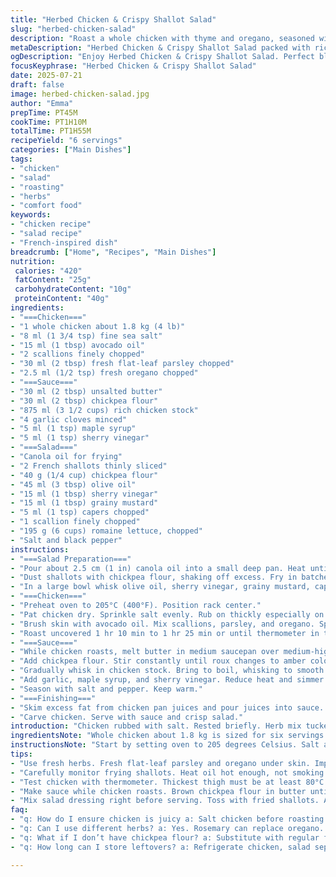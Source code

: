 ```yaml
---
title: "Herbed Chicken & Crispy Shallot Salad"
slug: "herbed-chicken-salad"
description: "Roast a whole chicken with thyme and oregano, seasoned with salt and brushed with avocado oil. Use scallions and fresh herbs under the skin. Sauce thickened with browned flour and rich chicken stock, sweetened with maple syrup and brightened by sherry vinegar. Crispy fried shallots coated in chickpea flour provide crunch in a tangy salad with romaine, capers, grainy mustard, and scallions. Roast chicken juices blend into the sauce. Cook times adjusted slightly. Ingredients swapped for freshness and twist."
metaDescription: "Herbed Chicken & Crispy Shallot Salad packed with rich flavors. Roast chicken with herbs. Tangy salad for a delightful meal."
ogDescription: "Enjoy Herbed Chicken & Crispy Shallot Salad. Perfect blend of roasted chicken and crunchy salad for satisfying dinner."
focusKeyphrase: "Herbed Chicken & Crispy Shallot Salad"
date: 2025-07-21
draft: false
image: herbed-chicken-salad.jpg
author: "Emma"
prepTime: PT45M
cookTime: PT1H10M
totalTime: PT1H55M
recipeYield: "6 servings"
categories: ["Main Dishes"]
tags:
- "chicken"
- "salad"
- "roasting"
- "herbs"
- "comfort food"
keywords:
- "chicken recipe"
- "salad recipe"
- "French-inspired dish"
breadcrumb: ["Home", "Recipes", "Main Dishes"]
nutrition: 
 calories: "420"
 fatContent: "25g"
 carbohydrateContent: "10g"
 proteinContent: "40g"
ingredients:
- "===Chicken==="
- "1 whole chicken about 1.8 kg (4 lb)"
- "8 ml (1 3/4 tsp) fine sea salt"
- "15 ml (1 tbsp) avocado oil"
- "2 scallions finely chopped"
- "30 ml (2 tbsp) fresh flat-leaf parsley chopped"
- "2.5 ml (1/2 tsp) fresh oregano chopped"
- "===Sauce==="
- "30 ml (2 tbsp) unsalted butter"
- "30 ml (2 tbsp) chickpea flour"
- "875 ml (3 1/2 cups) rich chicken stock"
- "4 garlic cloves minced"
- "5 ml (1 tsp) maple syrup"
- "5 ml (1 tsp) sherry vinegar"
- "===Salad==="
- "Canola oil for frying"
- "2 French shallots thinly sliced"
- "40 g (1/4 cup) chickpea flour"
- "45 ml (3 tbsp) olive oil"
- "15 ml (1 tbsp) sherry vinegar"
- "15 ml (1 tbsp) grainy mustard"
- "5 ml (1 tsp) capers chopped"
- "1 scallion finely chopped"
- "195 g (6 cups) romaine lettuce, chopped"
- "Salt and black pepper"
instructions:
- "===Salad Preparation==="
- "Pour about 2.5 cm (1 in) canola oil into a small deep pan. Heat until shimmering but not smoking. Prepare a plate lined with paper towels."
- "Dust shallots with chickpea flour, shaking off excess. Fry in batches until golden and crisp, about 2-3 minutes. Drain onto paper towels, season with salt and pepper. Set aside."
- "In a large bowl whisk olive oil, sherry vinegar, grainy mustard, capers, and scallion. Add lettuce and fried shallots. Toss gently. Reserve chilled."
- "===Chicken==="
- "Preheat oven to 205°C (400°F). Position rack center."
- "Pat chicken dry. Sprinkle salt evenly. Rub on thickly especially on breasts and thighs. Let rest 12-15 minutes to draw out moisture."
- "Brush skin with avocado oil. Mix scallions, parsley, and oregano. Spread herb mix under chicken skin evenly. Place chicken in a heavy roasting pan. Add black pepper generously."
- "Roast uncovered 1 hr 10 min to 1 hr 25 min or until thermometer in thickest thigh reads 80-81°C (175-178°F). Remove and let rest on cutting board 10 minutes."
- "===Sauce==="
- "While chicken roasts, melt butter in medium saucepan over medium-high heat."
- "Add chickpea flour. Stir constantly until roux changes to amber color, about 4 minutes."
- "Gradually whisk in chicken stock. Bring to boil, whisking to smooth."
- "Add garlic, maple syrup, and sherry vinegar. Reduce heat and simmer 25-30 minutes until sauce thickens to coat spoon."
- "Season with salt and pepper. Keep warm."
- "===Finishing==="
- "Skim excess fat from chicken pan juices and pour juices into sauce. Stir well."
- "Carve chicken. Serve with sauce and crisp salad."
introduction: "Chicken rubbed with salt. Rested briefly. Herb mix tucked beneath skin. Roast long and slowish until juices run clear and thermometer talks 80 degrees plus. Sauce thickened with chickpea flour browned dark like nuts. Chicken stock poured in, simmered with garlic, maple, vinegar sharp. Shallots sliced thin, tossed in chickpea dust, fried golden crisp. Salad dressed sharp with sherry vinegar, grainy mustard, capers punchy and scallions brightness. Lettuce torn rough. Pan juices collected, skimmed fat, blended into sauce. Serve carved chicken with warm sauce and crunchy tangy greens. Simple but layered flavors. Time shifted slightly to keep skin crisp. Oiled with avocado for subtle twist instead olive. Oregano swapped for rosemary for earthier note. Maple syrup in sauce deepens sweetness better than honey. Crisp crunch from chickpea flour keeps shallots light. Salad bites clean after rich chicken and sauce."
ingredientsNote: "Whole chicken about 1.8 kg is sized for six servings. Salt draws moisture before roasting so skin crisps right. Avocado oil swap warmer flavor than olive, more smoke resistant too. Fresh herbs chopped small, parsley plus oregano gives earthy brightness without overpowering. For sauce, chickpea flour toasted instead of wheat flour adds subtle nuttiness and gluten-free alternative if needed. Chicken stock from bone broth or high-quality canned adds richness; veal stock is rare, chicken stock replaces easily. Maple syrup instead honey for mellow sweetness contrasted with tangy sherry vinegar instead white wine vinegar, deeper and more complex. Shallots sliced thin for quick frying - coating with chickpea flour holds crisp texture. Salad uses romaine for sturdy crunchy greens that hold dressing well. Grainy mustard bites, capers add salt brine punch. Scallions fresh and sharp throughout dish. Salt and pepper adjust seasonings to taste at several points."
instructionsNote: "Start by setting oven to 205 degrees Celsius. Salt and rest chicken so skin dries a bit, promotes crispness. Herb mix tucked beneath skin distributes flavor right at meat surface. Roasting takes about 1 hour 10 minutes minimum but depends on bird size. Use thermometer inserted in thick thigh for accuracy. While chicken roasts, brown chickpea flour in melted butter until deep amber color - this adds nuttiness and thickens sauce. Adding chicken stock slowly avoids lumps. Simmer long enough to concentrate flavors and thicken to coat spoon. Garlic minced fine adds pungency to sauce. Maple syrup gives restrained sweetness; sherry vinegar adds bright acidity balancing richness. Shallots coated in chickpea flour fry crisp in hot canola oil. Remove with slotted spoon to paper towel so no sogginess. Toss with lettuce and dressing just before serving to keep crisp. Reserve pan juices from chicken dripping, skim fat for reduced fat content, stir into sauce last step - boosts flavor complexity. Rest carved chicken 10 minutes before serving to reabsorb juices and stay moist. Serve quickly afterwards with sauce and salad."
tips:
- "Use fresh herbs. Fresh flat-leaf parsley and oregano under skin. Important for flavor. Pat chicken dry too. Salt draws moisture out. Critical. Rest chicken short time."
- "Carefully monitor frying shallots. Heat oil hot enough, not smoking. Chickpea flour coating helps keep crisp. Drain on paper towels, season well. Essential to keep crispy texture."
- "Test chicken with thermometer. Thickest thigh must be at least 80°C. Don’t skip this step. Rest chicken afterward to preserve juices. Important for moisture and flavor."
- "Make sauce while chicken roasts. Brown chickpea flour in butter until deep amber. Stir constantly, avoid burning. Whisk in stock slowly. Ensure smooth consistency in sauce."
- "Mix salad dressing right before serving. Toss with fried shallots. Adds crunch, keeps salad fresh. Use sturdy romaine lettuce. Holds dressing better, won't wilt quickly."
faq:
- "q: How do I ensure chicken is juicy a: Salt chicken before roasting. Rest it to absorb juices. Important for flavor. Monitor temps accurately."
- "q: Can I use different herbs? a: Yes. Rosemary can replace oregano. Adjust textures and flavors. Fresh herbs always best. Experiment to find balance."
- "q: What if I don’t have chickpea flour? a: Substitute with regular flour if needed. Different texture. Maybe less crispiness. But still flavorful."
- "q: How long can I store leftovers? a: Refrigerate chicken, salad separately. Up to three days. Keep salad dry. Reheat chicken gently."

---
```

